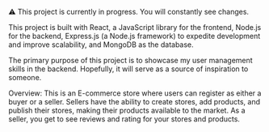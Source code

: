 ⚠ This project is currently in progress. You will constantly see changes. 

This project is built with React, a JavaScript library for the frontend, Node.js for the backend, Express.js (a Node.js framework) to expedite development and improve scalability, and MongoDB as the database.

The primary purpose of this project is to showcase my user management skills in the backend. Hopefully, it will serve as a source of inspiration to someone.

Overview:
This is an E-commerce store where users can register as either a buyer or a seller. Sellers have the ability to create stores, add products, and publish their stores, making their products available to the market. As a seller, you get to see reviews and rating for your stores and products.
